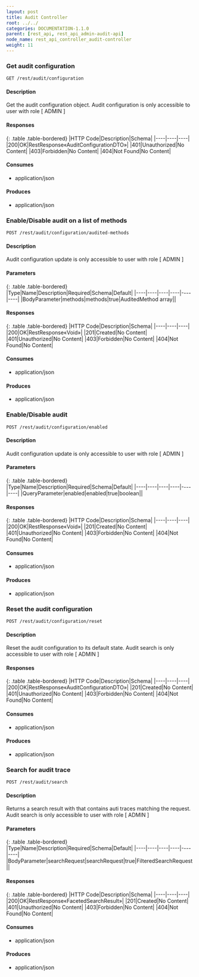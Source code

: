 ```yaml
---
layout: post
title: Audit Controller
root: ../../
categories: DOCUMENTATION-1.1.0
parent: [rest_api, rest_api_admin-audit-api]
node_name: rest_api_controller_audit-controller
weight: 11
---
```


### Get audit configuration
```
GET /rest/audit/configuration
```

#### Description

Get the audit configuration object. Audit configuration is only accessible to user with role [ ADMIN ]

#### Responses

{: .table .table-bordered}
|HTTP Code|Description|Schema|
|----|----|----|
|200|OK|RestResponse«AuditConfigurationDTO»|
|401|Unauthorized|No Content|
|403|Forbidden|No Content|
|404|Not Found|No Content|


#### Consumes

* application/json

#### Produces

* application/json

### Enable/Disable audit on a list of methods
```
POST /rest/audit/configuration/audited-methods
```

#### Description

Audit configuration update is only accessible to user with role [ ADMIN ]

#### Parameters

{: .table .table-bordered}
|Type|Name|Description|Required|Schema|Default|
|----|----|----|----|----|----|
|BodyParameter|methods|methods|true|AuditedMethod array||


#### Responses

{: .table .table-bordered}
|HTTP Code|Description|Schema|
|----|----|----|
|200|OK|RestResponse«Void»|
|201|Created|No Content|
|401|Unauthorized|No Content|
|403|Forbidden|No Content|
|404|Not Found|No Content|


#### Consumes

* application/json

#### Produces

* application/json

### Enable/Disable audit
```
POST /rest/audit/configuration/enabled
```

#### Description

Audit configuration update is only accessible to user with role [ ADMIN ]

#### Parameters

{: .table .table-bordered}
|Type|Name|Description|Required|Schema|Default|
|----|----|----|----|----|----|
|QueryParameter|enabled|enabled|true|boolean||


#### Responses

{: .table .table-bordered}
|HTTP Code|Description|Schema|
|----|----|----|
|200|OK|RestResponse«Void»|
|201|Created|No Content|
|401|Unauthorized|No Content|
|403|Forbidden|No Content|
|404|Not Found|No Content|


#### Consumes

* application/json

#### Produces

* application/json

### Reset the audit configuration
```
POST /rest/audit/configuration/reset
```

#### Description

Reset the audit configuration to its default state. Audit search is only accessible to user with role [ ADMIN ]

#### Responses

{: .table .table-bordered}
|HTTP Code|Description|Schema|
|----|----|----|
|200|OK|RestResponse«AuditConfigurationDTO»|
|201|Created|No Content|
|401|Unauthorized|No Content|
|403|Forbidden|No Content|
|404|Not Found|No Content|


#### Consumes

* application/json

#### Produces

* application/json

### Search for audit trace
```
POST /rest/audit/search
```

#### Description

Returns a search result with that contains auti traces matching the request. Audit search is only accessible to user with role [ ADMIN ]

#### Parameters

{: .table .table-bordered}
|Type|Name|Description|Required|Schema|Default|
|----|----|----|----|----|----|
|BodyParameter|searchRequest|searchRequest|true|FilteredSearchRequest||


#### Responses

{: .table .table-bordered}
|HTTP Code|Description|Schema|
|----|----|----|
|200|OK|RestResponse«FacetedSearchResult»|
|201|Created|No Content|
|401|Unauthorized|No Content|
|403|Forbidden|No Content|
|404|Not Found|No Content|


#### Consumes

* application/json

#### Produces

* application/json


